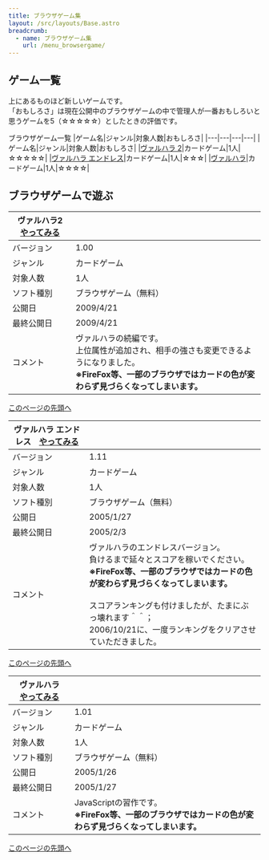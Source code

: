 ```yaml
---
title: ブラウザゲーム集
layout: /src/layouts/Base.astro
breadcrumb:
  - name: ブラウザゲーム集
    url: /menu_browsergame/
---
```

## ゲーム一覧

上にあるものほど新しいゲームです。  
「おもしろさ」は現在公開中のブラウザゲームの中で管理人が一番おもしろいと思うゲームを5（☆☆☆☆☆）としたときの評価です。  

ブラウザゲーム一覧
|ゲーム名|ジャンル|対象人数|おもしろさ|
|---|---|---|---|
|ゲーム名|ジャンル|対象人数|おもしろさ|
|[ヴァルハラ 2](/menu_browsergame/#VALHALLA_2)|カードゲーム|1人|☆☆☆☆☆|
|[ヴァルハラ エンドレス](/menu_browsergame/#VALHALLA_ENDLESS)|カードゲーム|1人|☆☆☆|
|[ヴァルハラ](/menu_browsergame/#VALHALLA)|カードゲーム|1人|☆☆☆☆|

## ブラウザゲームで遊ぶ

|ヴァルハラ2　[やってみる](/menu_browsergame/Valhalla2_Round/index.html)|   |
|---|---|
|バージョン|1.00|
|ジャンル|カードゲーム|
|対象人数|1人|
|ソフト種別|ブラウザゲーム（無料）|
|公開日|2009/4/21|
|最終公開日|2009/4/21|
|コメント|ヴァルハラの続編です。  <br>上位属性が追加され、相手の強さも変更できるようになりました。  <br>**※FireFox等、一部のブラウザではカードの色が変わらず見づらくなってしまいます。**|

[このページの先頭へ](/menu_browsergame/#START)

|ヴァルハラ エンドレス　[やってみる](/menu_browsergame/Valhalla_Endless/index.html)|   |
|---|---|
|バージョン|1.11|
|ジャンル|カードゲーム|
|対象人数|1人|
|ソフト種別|ブラウザゲーム（無料）|
|公開日|2005/1/27|
|最終公開日|2005/2/3|
|コメント|ヴァルハラのエンドレスバージョン。  <br>負けるまで延々とスコアを稼いでください。  <br>**※FireFox等、一部のブラウザではカードの色が変わらず見づらくなってしまいます。**  <br>  <br>スコアランキングも付けましたが、たまにぶっ壊れます＾＾；  <br>2006/10/21に、一度ランキングをクリアさせていただきました。|

[このページの先頭へ  
](/menu_browsergame/#START)

|ヴァルハラ　[やってみる](/menu_browsergame/Valhalla_Round/index.html)|   |
|---|---|
|バージョン|1.01|
|ジャンル|カードゲーム|
|対象人数|1人|
|ソフト種別|ブラウザゲーム（無料）|
|公開日|2005/1/26|
|最終公開日|2005/1/27|
|コメント|JavaScriptの習作です。  <br>**※FireFox等、一部のブラウザではカードの色が変わらず見づらくなってしまいます。**|

[このページの先頭へ](/menu_browsergame/#START)